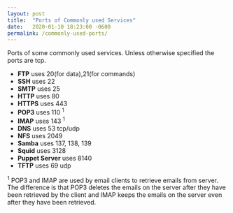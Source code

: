 ```yaml
---
layout: post
title:  "Ports of Commonly used Services"
date:   2020-01-10 18:23:00 -0600
permalink: /commonly-used-ports/
---
```

Ports of some commonly used services. Unless otherwise specified the ports are tcp.

- **FTP** uses 20(for data),21(for commands)
- **SSH** uses 22
- **SMTP** uses 25
- **HTTP** uses 80
- **HTTPS** uses 443
- **POP3** uses 110 <sup>1</sup>
- **IMAP** uses 143 <sup>1</sup>
- **DNS** uses 53 tcp/udp
- **NFS** uses 2049
- **Samba** uses 137, 138, 139
- **Squid** uses 3128
- **Puppet Server** uses 8140
- **TFTP** uses 69 udp

<sup>1</sup> POP3 and IMAP are used by email clients to retrieve emails from server. The difference is that POP3 deletes the emails on the server after they have been retrieved by the client and IMAP keeps the emails on the server even after they have been retrieved.
